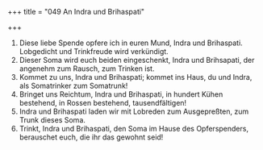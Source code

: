 +++
title = "049 An Indra und Brihaspati"

+++


1.	Diese liebe Spende opfere ich in euren Mund, Indra und Brihaspati. Lobgedicht und Trinkfreude wird verkündigt.
2.	Dieser Soma wird euch beiden eingeschenkt, Indra und Brihsapati, der angenehm zum Rausch, zum Trinken ist.
3.	Kommet zu uns, Indra und Brihaspati; kommet ins Haus, du und Indra, als Somatrinker zum Somatrunk!
4.	Bringet uns Reichtum, Indra und Brihaspati, in hundert Kühen bestehend, in Rossen bestehend, tausendfältigen!
5.	Indra und Brihaspati laden wir mit Lobreden zum Ausgepreßten, zum Trunk dieses Soma.
6.	Trinkt, Indra und Brihaspati, den Soma im Hause des Opferspenders, berauschet euch, die ihr das gewohnt seid!


